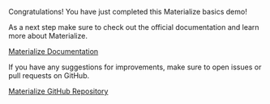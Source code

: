 Congratulations! You have just completed this Materialize basics demo!

As a next step make sure to check out the official documentation and learn more about Materialize.

[Materialize Documentation](https://materialize.com/docs/get-started/)

If you have any suggestions for improvements, make sure to open issues or pull requests on GitHub.

[Materialize GitHub Repository](https://github.com/MaterializeInc/materialize)
